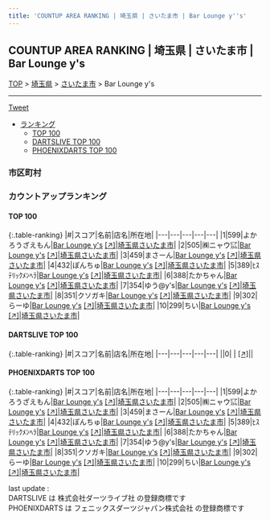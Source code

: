 ```yaml
---
title: 'COUNTUP AREA RANKING | 埼玉県 | さいたま市 | Bar Lounge y''s'
---
```

## COUNTUP AREA RANKING | 埼玉県 | さいたま市 | Bar Lounge y's

[TOP](/darts/rank/) > [埼玉県](/darts/rank/埼玉県/) > [さいたま市](/darts/rank/埼玉県/さいたま市/) > Bar Lounge y's

___

<a href="https://twitter.com/share?ref_src=twsrc%5Etfw" data-text="COUNTUP AREA RANKING | 埼玉県さいたま市Bar Lounge y's" class="twitter-share-button" data-hashtags="DARTSLIVE,PHOENIXDARTS,darts,ダーツ" data-show-count="false">Tweet</a>

* [ランキング](#カウントアップランキング)
    * [TOP 100](#top-100)
    * [DARTSLIVE TOP 100](#dartslive-top-100)
    * [PHOENIXDARTS TOP 100](#phoenixdarts-top-100)

### 市区町村

<ul>

</ul>

### カウントアップランキング

#### TOP 100



{:.table-ranking}
|#|スコア|名前|店名|所在地|
|---|---|---|---|---|
|1|599|<span class="rank-name-pd">よかろうざえもん</span>|<a href="/darts/rank/shops/72426.html">Bar Lounge y's</a> <a href="https://vs.phoenixdarts.com/jp/shop/shopDetailInfo/s_72426?s_seq=72426">[↗]</a>|<a href="/darts/rank/埼玉県/さいたま市">埼玉県さいたま市</a>|
|2|505|<span class="rank-name-pd">㈱ニャウ㌮</span>|<a href="/darts/rank/shops/72426.html">Bar Lounge y's</a> <a href="https://vs.phoenixdarts.com/jp/shop/shopDetailInfo/s_72426?s_seq=72426">[↗]</a>|<a href="/darts/rank/埼玉県/さいたま市">埼玉県さいたま市</a>|
|3|459|<span class="rank-name-pd">まさーん</span>|<a href="/darts/rank/shops/72426.html">Bar Lounge y's</a> <a href="https://vs.phoenixdarts.com/jp/shop/shopDetailInfo/s_72426?s_seq=72426">[↗]</a>|<a href="/darts/rank/埼玉県/さいたま市">埼玉県さいたま市</a>|
|4|432|<span class="rank-name-pd">ぽんちゅ</span>|<a href="/darts/rank/shops/72426.html">Bar Lounge y's</a> <a href="https://vs.phoenixdarts.com/jp/shop/shopDetailInfo/s_72426?s_seq=72426">[↗]</a>|<a href="/darts/rank/埼玉県/さいたま市">埼玉県さいたま市</a>|
|5|389|<span class="rank-name-pd">ﾋｽﾃﾘｯｸﾒﾝﾍﾗ</span>|<a href="/darts/rank/shops/72426.html">Bar Lounge y's</a> <a href="https://vs.phoenixdarts.com/jp/shop/shopDetailInfo/s_72426?s_seq=72426">[↗]</a>|<a href="/darts/rank/埼玉県/さいたま市">埼玉県さいたま市</a>|
|6|388|<span class="rank-name-pd">たかちゃん</span>|<a href="/darts/rank/shops/72426.html">Bar Lounge y's</a> <a href="https://vs.phoenixdarts.com/jp/shop/shopDetailInfo/s_72426?s_seq=72426">[↗]</a>|<a href="/darts/rank/埼玉県/さいたま市">埼玉県さいたま市</a>|
|7|354|<span class="rank-name-pd">ゆう@y&#x27;s</span>|<a href="/darts/rank/shops/72426.html">Bar Lounge y's</a> <a href="https://vs.phoenixdarts.com/jp/shop/shopDetailInfo/s_72426?s_seq=72426">[↗]</a>|<a href="/darts/rank/埼玉県/さいたま市">埼玉県さいたま市</a>|
|8|351|<span class="rank-name-pd">クソガキ</span>|<a href="/darts/rank/shops/72426.html">Bar Lounge y's</a> <a href="https://vs.phoenixdarts.com/jp/shop/shopDetailInfo/s_72426?s_seq=72426">[↗]</a>|<a href="/darts/rank/埼玉県/さいたま市">埼玉県さいたま市</a>|
|9|302|<span class="rank-name-pd">らーゆ</span>|<a href="/darts/rank/shops/72426.html">Bar Lounge y's</a> <a href="https://vs.phoenixdarts.com/jp/shop/shopDetailInfo/s_72426?s_seq=72426">[↗]</a>|<a href="/darts/rank/埼玉県/さいたま市">埼玉県さいたま市</a>|
|10|299|<span class="rank-name-pd">ちい</span>|<a href="/darts/rank/shops/72426.html">Bar Lounge y's</a> <a href="https://vs.phoenixdarts.com/jp/shop/shopDetailInfo/s_72426?s_seq=72426">[↗]</a>|<a href="/darts/rank/埼玉県/さいたま市">埼玉県さいたま市</a>|


#### DARTSLIVE TOP 100



{:.table-ranking}
|#|スコア|名前|店名|所在地|
|---|---|---|---|---|
||0|<span class="rank-name-dl"> </span>|<a href="/darts/rank/shops/.html"></a> <a href="">[↗]</a>|<a href="/darts/rank//"></a>|


#### PHOENIXDARTS TOP 100



{:.table-ranking}
|#|スコア|名前|店名|所在地|
|---|---|---|---|---|
|1|599|<span class="rank-name-pd">よかろうざえもん</span>|<a href="/darts/rank/shops/72426.html">Bar Lounge y's</a> <a href="https://vs.phoenixdarts.com/jp/shop/shopDetailInfo/s_72426?s_seq=72426">[↗]</a>|<a href="/darts/rank/埼玉県/さいたま市">埼玉県さいたま市</a>|
|2|505|<span class="rank-name-pd">㈱ニャウ㌮</span>|<a href="/darts/rank/shops/72426.html">Bar Lounge y's</a> <a href="https://vs.phoenixdarts.com/jp/shop/shopDetailInfo/s_72426?s_seq=72426">[↗]</a>|<a href="/darts/rank/埼玉県/さいたま市">埼玉県さいたま市</a>|
|3|459|<span class="rank-name-pd">まさーん</span>|<a href="/darts/rank/shops/72426.html">Bar Lounge y's</a> <a href="https://vs.phoenixdarts.com/jp/shop/shopDetailInfo/s_72426?s_seq=72426">[↗]</a>|<a href="/darts/rank/埼玉県/さいたま市">埼玉県さいたま市</a>|
|4|432|<span class="rank-name-pd">ぽんちゅ</span>|<a href="/darts/rank/shops/72426.html">Bar Lounge y's</a> <a href="https://vs.phoenixdarts.com/jp/shop/shopDetailInfo/s_72426?s_seq=72426">[↗]</a>|<a href="/darts/rank/埼玉県/さいたま市">埼玉県さいたま市</a>|
|5|389|<span class="rank-name-pd">ﾋｽﾃﾘｯｸﾒﾝﾍﾗ</span>|<a href="/darts/rank/shops/72426.html">Bar Lounge y's</a> <a href="https://vs.phoenixdarts.com/jp/shop/shopDetailInfo/s_72426?s_seq=72426">[↗]</a>|<a href="/darts/rank/埼玉県/さいたま市">埼玉県さいたま市</a>|
|6|388|<span class="rank-name-pd">たかちゃん</span>|<a href="/darts/rank/shops/72426.html">Bar Lounge y's</a> <a href="https://vs.phoenixdarts.com/jp/shop/shopDetailInfo/s_72426?s_seq=72426">[↗]</a>|<a href="/darts/rank/埼玉県/さいたま市">埼玉県さいたま市</a>|
|7|354|<span class="rank-name-pd">ゆう@y&#x27;s</span>|<a href="/darts/rank/shops/72426.html">Bar Lounge y's</a> <a href="https://vs.phoenixdarts.com/jp/shop/shopDetailInfo/s_72426?s_seq=72426">[↗]</a>|<a href="/darts/rank/埼玉県/さいたま市">埼玉県さいたま市</a>|
|8|351|<span class="rank-name-pd">クソガキ</span>|<a href="/darts/rank/shops/72426.html">Bar Lounge y's</a> <a href="https://vs.phoenixdarts.com/jp/shop/shopDetailInfo/s_72426?s_seq=72426">[↗]</a>|<a href="/darts/rank/埼玉県/さいたま市">埼玉県さいたま市</a>|
|9|302|<span class="rank-name-pd">らーゆ</span>|<a href="/darts/rank/shops/72426.html">Bar Lounge y's</a> <a href="https://vs.phoenixdarts.com/jp/shop/shopDetailInfo/s_72426?s_seq=72426">[↗]</a>|<a href="/darts/rank/埼玉県/さいたま市">埼玉県さいたま市</a>|
|10|299|<span class="rank-name-pd">ちい</span>|<a href="/darts/rank/shops/72426.html">Bar Lounge y's</a> <a href="https://vs.phoenixdarts.com/jp/shop/shopDetailInfo/s_72426?s_seq=72426">[↗]</a>|<a href="/darts/rank/埼玉県/さいたま市">埼玉県さいたま市</a>|


<div class="footer border-top border-gray-light mt-5 pt-3 text-right text-gray">
    last update : <span style="font-weight: italic" id="foot_last_modified"></span><br />
    DARTSLIVE は 株式会社ダーツライブ社 の登録商標です<br />
    PHOENIXDARTS は フェニックスダーツジャパン株式会社 の登録商標です<br />
</div>

<script src="https://cdnjs.cloudflare.com/ajax/libs/jquery.tablesorter/2.31.3/js/jquery.tablesorter.min.js" integrity="sha512-qzgd5cYSZcosqpzpn7zF2ZId8f/8CHmFKZ8j7mU4OUXTNRd5g+ZHBPsgKEwoqxCtdQvExE5LprwwPAgoicguNg==" crossorigin="anonymous" referrerpolicy="no-referrer"></script>
<link rel="stylesheet" href="https://cdnjs.cloudflare.com/ajax/libs/jquery.tablesorter/2.31.3/css/theme.default.min.css" integrity="sha512-wghhOJkjQX0Lh3NSWvNKeZ0ZpNn+SPVXX1Qyc9OCaogADktxrBiBdKGDoqVUOyhStvMBmJQ8ZdMHiR3wuEq8+w==" crossorigin="anonymous" referrerpolicy="no-referrer" />
<script>
$(function() {
    $(".table-ranking").tablesorter({sortList:[[0, 0]]});
    $("#foot_last_modified").text(formatDate(new Date(document.lastModified), 'yyyy-MM-dd HH:mm:ss'));
});
</script>

<script async src="https://platform.twitter.com/widgets.js" charset="utf-8"></script>
